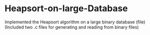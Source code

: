 # Heapsort-on-large-Database
Implemented the Heapsort algorithm on a large binary database (file) 
(Included two .c files for generating and reading from binary files) 
